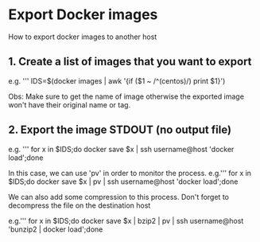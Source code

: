 # Export Docker images
How to export docker images to another host

## 1. Create a list of images that you want to export

e.g. ''' IDS=$(docker images | awk '{if ($1 ~ /^(centos)/) print $1}')

Obs: Make sure to get the name of image otherwise the exported image won't have their original name or tag.

## 2. Export the image STDOUT (no output file)

e.g. ''' for x in $IDS;do  docker save $x | ssh username@host 'docker load';done

In this case, we can use 'pv' in order to monitor the process. 
e.g.''' for x in $IDS;do  docker save $x | pv | ssh username@host 'docker load';done

We can also add some compression to this process. Don't forget to decompress the file on the destination host

e.g.''' for x in $IDS;do  docker save $x | bzip2 | pv | ssh username@host 'bunzip2 | docker load';done
